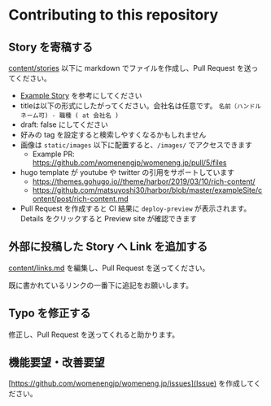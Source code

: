 # Contributing to this repository

## Story を寄稿する

[content/stories](https://github.com/womenengjp/womeneng.jp/tree/main/content/stories) 以下に markdown でファイルを作成し、Pull Request を送ってください。

* [Example Story](https://raw.githubusercontent.com/womenengjp/womeneng.jp/main/content/stories/example-story.md) を参考にしてください
* titleは以下の形式にしたがってください。会社名は任意です。
`名前（ハンドルネーム可) - 職種 ( at 会社名 )`
* draft: false にしてください
* 好みの tag を設定すると検索しやすくなるかもしれません
* 画像は `static/images` 以下に配置すると、`/images/` でアクセスできます
  * Example PR: https://github.com/womenengjp/womeneng.jp/pull/5/files
* hugo template が youtube や twitter の引用をサポートしています
  * https://themes.gohugo.io//theme/harbor/2019/03/10/rich-content/
  * https://github.com/matsuyoshi30/harbor/blob/master/exampleSite/content/post/rich-content.md
* Pull Request を作成すると CI 結果に `deploy-preview` が表示されます。Details をクリックすると Preview site が確認できます

## 外部に投稿した Story へ Link を追加する

[content/links.md](https://github.com/womenengjp/womeneng.jp/blob/main/content/links.md) を編集し、Pull Request を送ってください。

既に書かれているリンクの一番下に追記をお願いします。

## Typo を修正する

修正し、Pull Request を送ってくれると助かります。

## 機能要望・改善要望

[https://github.com/womenengjp/womeneng.jp/issues](Issue) を作成してください。
